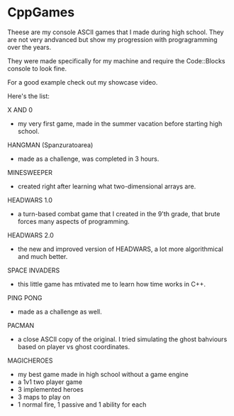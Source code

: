 # CppGames
Theese are my console ASCII games that I made during high school. They are not very andvanced but show my progression with progragramming over the years.

They were made specifically for my machine and require the Code::Blocks console to look fine.

For a good example check out my showcase video.

Here's the list:

X AND 0

- my very first game, made in the summer vacation before starting high school.

HANGMAN (Spanzuratoarea)

- made as a challenge, was completed in 3 hours.

MINESWEEPER

- created right after learning what two-dimensional arrays are.

HEADWARS 1.0

- a turn-based combat game that I created in the 9'th grade, that brute forces many aspects of programming.

HEADWARS 2.0

- the new and improved version of HEADWARS, a lot more algorithmical and much better.

SPACE INVADERS

- this little game has mtivated me to learn how time works in C++.

PING PONG

- made as a challenge as well.

PACMAN

- a close ASCII copy of the original. I tried simulating the ghost bahviours based on player vs ghost coordinates.

MAGICHEROES

- my best game made in high school without a game engine
- a 1v1 two player game
- 3 implemented heroes
- 3 maps to play on
- 1 normal fire, 1 passive and 1 ability for each
